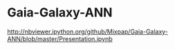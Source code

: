 Gaia-Galaxy-ANN
===============
http://nbviewer.ipython.org/github/Mixpap/Gaia-Galaxy-ANN/blob/master/Presentation.ipynb
